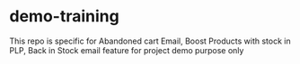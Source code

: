 # demo-training
 This repo is specific for Abandoned cart Email, Boost Products with stock in PLP, Back in Stock email feature for project demo purpose only
